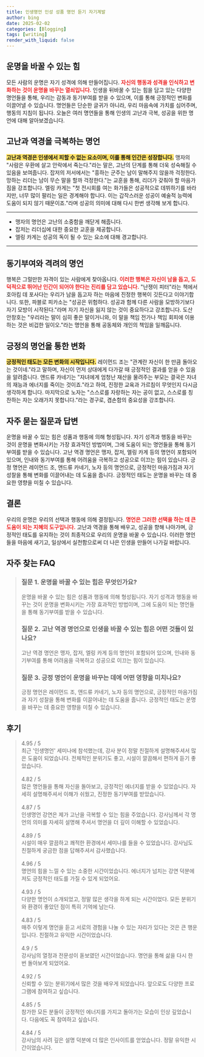 ```yaml
---
title: 인생명언 인성 성품 명언 듣기 자기계발
author: bing
date: 2025-02-02
categories: [Blogging]
tags: [writing]
render_with_liquid: false
---
```



<h2 id='운명을_바꿀_수_있는_힘'>운명을 바꿀 수 있는 힘</h2>

<p>모든 사람의 운명은 자기 성격에 의해 만들어집니다. <b><span style="color: #ee2323;">자신의 행동과 성격을 인식하고 변화하는 것이 운명을 바꾸는 열쇠입니다.</span></b> 인생을 뒤바꿀 수 있는 힘을 담고 있는 다양한 명언들을 통해, 우리는 감동과 동기부여를 받을 수 있으며, 이를 통해 긍정적인 변화를 이끌어낼 수 있습니다. 명언들은 단순한 글귀가 아니라, 우리 마음속에 가치를 심어주며, 행동의 지침이 됩니다. 오늘은 여러 명언들을 통해 인생의 고난과 극복, 성공을 위한 명언에 대해 알아보겠습니다.</p>

<h2 id='고난과_역경을_극복하는_명언'>고난과 역경을 극복하는 명언</h2>

<p><b><span style="background-color: #ffe066;">고난과 역경은 인생에서 피할 수 없는 요소이며, 이를 통해 인간은 성장합니다.</span></b> 맹자의 "사람은 우환에 살고 안락에서 죽는다."라는 말은, 고난의 단계를 통해 더욱 성숙해질 수 있음을 보여줍니다. 잡저의 저서에서는 "흥하는 군주는 남이 말해주지 않을까 걱정한다. 망하는 리더는 남이 무슨 말을 할까 걱정한다."는 교훈을 통해, 리더가 갖춰야 할 마음가짐을 강조합니다. 엘링 카게는 "첫 전시회를 여는 화가들은 성공적으로 데뷔하기를 바라지만, 너무 많이 팔리는 일은 경계해야 합니다. 이는 갑작스러운 성공이 예술적 능력에 도움이 되지 않기 때문이죠."라며 성공의 의미에 대해 다시 한번 생각해 보게 합니다.</p>

<hr />

<ul>
    <li>맹자의 명언은 고난의 소중함을 깨닫게 해줍니다.</li>
    <li>잡저는 리더십에 대한 중요한 교훈을 제공합니다.</li>
    <li>엘링 카게는 성공의 독이 될 수 있는 요소에 대해 경고합니다.</li>
</ul>

<hr />

<h2 id='동기부여와_격려의_명언'>동기부여와 격려의 명언</h2>

<p>행복은 그럴만한 자격이 있는 사람에게 찾아옵니다. <b><span style="color: #ee2323;">이러한 행복은 자신이 남을 돕고, 도덕적으로 뛰어난 인간이 되어야 한다는 진리를 담고 있습니다.</span></b> "난쟁이 피터"라는 책에서 호아킴 데 포사다는 우리가 남을 돕고자 하는 마음에 진정한 행복이 깃든다고 이야기합니다. 또한, 파블로 피카소는 "성공은 위험하다. 성공과 함께 다른 사람을 모방하기보다 자기 모방이 시작된다."라며 자기 자신을 잃지 않는 것이 중요하다고 강조합니다. 도산 안창호는 "우리라는 말이 심히 좋은 말이거니와, 이 말을 책임 전가나 책임 회피에 이용하는 것은 비겁한 일이오."라는 명언을 통해 공동체와 개인의 책임을 일깨웁니다.</p>

<h2 id='긍정의_명언을_통한_변화'>긍정의 명언을 통한 변화</h2>

<p><b><span style="background-color: #ffe066;">긍정적인 태도는 모든 변화의 시작입니다.</span></b> 레이먼드 조는 "관계란 자신이 한 만큼 돌아오는 것이네."라고 말하며, 자신이 먼저 상대에게 다가갈 때 긍정적인 결과를 얻을 수 있음을 알려줍니다. 앤드류 카네기는 "자녀에게 엄청난 재산을 물려주는 부모는 결국은 자녀의 재능과 에너지를 죽이는 것이죠."라고 하여, 진정한 교육과 가르침이 무엇인지 다시금 생각하게 합니다. 마지막으로 노자는 "스스로를 자랑하는 자는 공이 없고, 스스로를 칭찬하는 자는 오래가지 못합니다."라는 경구로, 겸손함의 중요성을 강조합니다.</p>

<h2 id='자주_묻는_질문과_답변'>자주 묻는 질문과 답변</h2>

<p>운명을 바꿀 수 있는 힘은 성품과 행동에 의해 형성됩니다. 자기 성격과 행동을 바꾸는 것이 운명을 변화시키는 가장 효과적인 방법이며, 그에 도움이 되는 명언들을 통해 동기부여를 받을 수 있습니다. 고난 역경 명언은 맹자, 잡저, 엘링 카게 등의 명언이 포함되어 있으며, 인내와 동기부여를 통해 어려움을 극복하고 성공으로 이끄는 힘이 있습니다. 긍정 명언은 레이먼드 조, 앤드류 카네기, 노자 등의 명언으로, 긍정적인 마음가짐과 자기 성찰을 통해 변화를 이끌어내는 데 도움을 줍니다. 긍정적인 태도는 운명을 바꾸는 데 중요한 영향을 미칠 수 있습니다.</p>

<h2 id='결론'>결론</h2>

<p>우리의 운명은 우리의 선택과 행동에 의해 결정됩니다. <b><span style="color: #ee2323;">명언은 그러한 선택을 하는 데 큰 도움이 되는 지혜의 도구입니다.</span></b> 고난과 역경을 통해 배우고, 성공을 향해 나아가며, 긍정적인 태도를 유지하는 것이 최종적으로 우리의 운명을 바꿀 수 있습니다. 이러한 명언들을 마음에 새기고, 일상에서 실천함으로써 더 나은 인생을 만들어 나가길 바랍니다.</p>


<h2 id='자주_찾는_FAQ'>자주 찾는 FAQ</h2>
<div itemscope="" itemtype="https://schema.org/FAQPage">
<blockquote>
<div itemscope="" itemprop="mainEntity" itemtype="https://schema.org/Question">
<h3 itemprop="name">질문 1. 운명을 바꿀 수 있는 힘은 무엇인가요?</h3>
<div itemscope="" itemprop="acceptedAnswer" itemtype="https://schema.org/Answer">
<span itemprop="text">
<p>운명을 바꿀 수 있는 힘은 성품과 행동에 의해 형성됩니다. 자기 성격과 행동을 바꾸는 것이 운명을 변화시키는 가장 효과적인 방법이며, 그에 도움이 되는 명언들을 통해 동기부여를 받을 수 있습니다.</p>
</span>
</div>
</div>
<div itemscope="" itemprop="mainEntity" itemtype="https://schema.org/Question">
<h3 itemprop="name">질문 2. 고난 역경 명언으로 인생을 바꿀 수 있는 힘은 어떤 것들이 있나요?</h3>
<div itemscope="" itemprop="acceptedAnswer" itemtype="https://schema.org/Answer">
<span itemprop="text">
<p>고난 역경 명언은 맹자, 잡저, 엘링 카게 등의 명언이 포함되어 있으며, 인내와 동기부여를 통해 어려움을 극복하고 성공으로 이끄는 힘이 있습니다.</p>
</span>
</div>
</div>
<div itemscope="" itemprop="mainEntity" itemtype="https://schema.org/Question">
<h3 itemprop="name">질문 3. 긍정 명언이 운명을 바꾸는 데에 어떤 영향을 미치나요?</h3>
<div itemscope="" itemprop="acceptedAnswer" itemtype="https://schema.org/Answer">
<span itemprop="text">
<p>긍정 명언은 레이먼드 조, 앤드류 카네기, 노자 등의 명언으로, 긍정적인 마음가짐과 자기 성찰을 통해 변화를 이끌어내는 데 도움을 줍니다. 긍정적인 태도는 운명을 바꾸는 데 중요한 영향을 미칠 수 있습니다.</p>
</span>
</div>
</div>
</blockquote>
</div>
<h2 id='후기'>후기</h2>
<div itemscope itemtype="https://schema.org/Product">
  <blockquote>
  <div itemprop="review" itemscope itemtype="https://schema.org/Review">
      <div itemprop="reviewRating" itemscope itemtype="https://schema.org/Rating"> <span itemprop="ratingValue">4.95</span> / <span itemprop="bestRating">5</span> </div>
      <span itemprop="reviewBody">최근 '인생명언' 세미나에 참석했는데, 강사 분이 정말 친절하게 설명해주셔서 많은 도움이 되었습니다. 전체적인 분위기도 좋고, 시설이 깔끔해서 편하게 듣기 좋았습니다.</span>
  </div>
  <br>
  <div itemprop="review" itemscope itemtype="https://schema.org/Review">
      <div itemprop="reviewRating" itemscope itemtype="https://schema.org/Rating"> <span itemprop="ratingValue">4.82</span> / <span itemprop="bestRating">5</span> </div>
      <span itemprop="reviewBody">많은 명언들을 통해 자신을 돌아보고, 긍정적인 에너지를 받을 수 있었습니다. 자세히 설명해주셔서 이해가 쉬웠고, 진정한 동기부여를 받았습니다.</span>
  </div>
  <br>
  <div itemprop="review" itemscope itemtype="https://schema.org/Review">
      <div itemprop="reviewRating" itemscope itemtype="https://schema.org/Rating"> <span itemprop="ratingValue">4.87</span> / <span itemprop="bestRating">5</span> </div>
      <span itemprop="reviewBody">인생명언 강연은 제가 고난을 극복할 수 있는 힘을 주었습니다. 강사님께서 각 명언의 의미를 자세히 설명해 주셔서 명언을 더 깊이 이해할 수 있었습니다.</span>
  </div>
  <br>
  <div itemprop="review" itemscope itemtype="https://schema.org/Review">
      <div itemprop="reviewRating" itemscope itemtype="https://schema.org/Rating"> <span itemprop="ratingValue">4.89</span> / <span itemprop="bestRating">5</span> </div>
      <span itemprop="reviewBody">시설이 매우 깔끔하고 쾌적한 환경에서 세미나를 들을 수 있었습니다. 강사님도 친절하게 궁금한 점을 답해주셔서 감사했습니다.</span>
  </div>
  <br>
  <div itemprop="review" itemscope itemtype="https://schema.org/Review">
      <div itemprop="reviewRating" itemscope itemtype="https://schema.org/Rating"> <span itemprop="ratingValue">4.96</span> / <span itemprop="bestRating">5</span> </div>
      <span itemprop="reviewBody">명언의 힘을 느낄 수 있는 소중한 시간이었습니다. 에너지가 넘치는 강연 덕분에 저도 긍정적인 태도를 가질 수 있게 되었어요.</span>
  </div>
  <br>
  <div itemprop="review" itemscope itemtype="https://schema.org/Review">
      <div itemprop="reviewRating" itemscope itemtype="https://schema.org/Rating"> <span itemprop="ratingValue">4.93</span> / <span itemprop="bestRating">5</span> </div>
      <span itemprop="reviewBody">다양한 명언이 소개되었고, 정말 많은 생각을 하게 되는 시간이었다. 모든 분위기와 환경이 좋았던 점이 특히 기억에 남는다.</span>
  </div>
  <br>
  <div itemprop="review" itemscope itemtype="https://schema.org/Review">
      <div itemprop="reviewRating" itemscope itemtype="https://schema.org/Rating"> <span itemprop="ratingValue">4.83</span> / <span itemprop="bestRating">5</span> </div>
      <span itemprop="reviewBody">매주 이렇게 명언을 듣고 서로의 경험을 나눌 수 있는 자리가 있다는 것은 큰 행운입니다. 친절하고 유익한 시간이었습니다.</span>
  </div>
  <br>
  <div itemprop="review" itemscope itemtype="https://schema.org/Review">
      <div itemprop="reviewRating" itemscope itemtype="https://schema.org/Rating"> <span itemprop="ratingValue">4.9</span> / <span itemprop="bestRating">5</span> </div>
      <span itemprop="reviewBody">강사님의 열정과 전문성이 돋보였던 시간이었습니다. 명언을 통해 삶을 다시 한 번 돌아보게 되었어요.</span>
  </div>
  <br>
  <div itemprop="review" itemscope itemtype="https://schema.org/Review">
      <div itemprop="reviewRating" itemscope itemtype="https://schema.org/Rating"> <span itemprop="ratingValue">4.92</span> / <span itemprop="bestRating">5</span> </div>
      <span itemprop="reviewBody">신뢰할 수 있는 분위기에서 많은 것을 배우게 되었습니다. 앞으로도 다양한 프로그램에 참여하고 싶습니다.</span>
  </div>
  <br>
  <div itemprop="review" itemscope itemtype="https://schema.org/Review">
      <div itemprop="reviewRating" itemscope itemtype="https://schema.org/Rating"> <span itemprop="ratingValue">4.85</span> / <span itemprop="bestRating">5</span> </div>
      <span itemprop="reviewBody">참가한 모든 분들이 긍정적인 에너지를 가지고 돌아가는 모습이 인상 깊었습니다. 다음에도 꼭 참여하고 싶습니다.</span>
  </div>
  <br>
  <div itemprop="review" itemscope itemtype="https://schema.org/Review">
      <div itemprop="reviewRating" itemscope itemtype="https://schema.org/Rating"> <span itemprop="ratingValue">4.84</span> / <span itemprop="bestRating">5</span> </div>
      <span itemprop="reviewBody">강사님의 사려 깊은 설명 덕분에 더 많은 인사이트를 얻었습니다. 정말 유익한 시간이었습니다.</span>
  </div>
  </blockquote>
</div>
